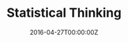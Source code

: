 ---
title: Statistical Thinking
summary: 'The purpose of this course is to introduce students to statistical thinking, a systematic way of thinking to describe "real world" phenomena taking into account their inherent uncertainty and using data for decision making.

The course introduces the fundamentals of statistical thinking, which are descriptive data analysis, statistical programming in R, and probability theory. It then teaches the two most important schools of statistical inference: frequentist inference and Bayesian inference. Finally, advanced topics such as model evaluation using information theory, directed graphical models for modeling conditional dependencies between variables, and multilevel models are discussed.'
authors: Felipe Bravo-Marquez
tags:
- deep learning
- ai
date: "2016-04-27T00:00:00Z"

# Optional external URL for project (replaces project detail page).
external_link: https://github.com/dccuchile/CC6104

image:
  caption: Photo by rawpixel on Unsplash
  focal_point: Smart

links:
url_code: https://github.com/dccuchile/CC6104
# url_pdf: ""
url_slides: https://github.com/dccuchile/CC6104#slides
url_video: https://youtube.com/playlist?list=PLppKo85eGXiXpvRVYM5ZJEHWWofjzuiXw
# url_source: https://github.com/dccuchile/CC6104

# Slides (optional).
#   Associate this project with Markdown slides.
#   Simply enter your slide deck's filename without extension.
#   E.g. `slides = "example-slides"` references `content/slides/example-slides.md`.
#   Otherwise, set `slides = ""`.
slides: ""
---